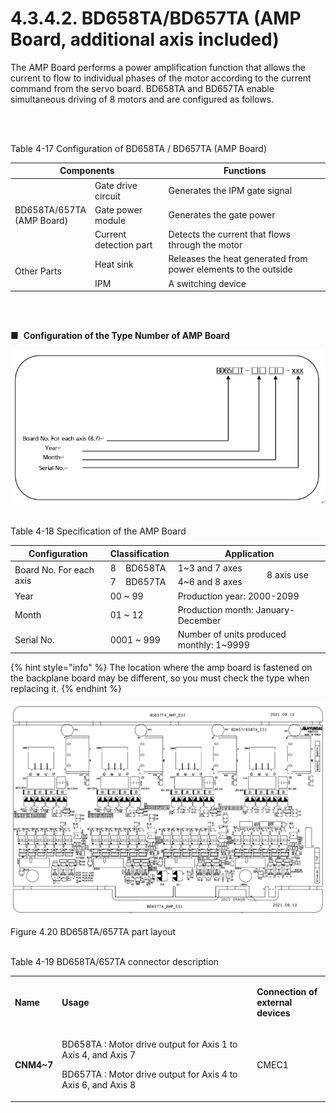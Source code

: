 ﻿# 4.3.4.2. BD658TA/BD657TA (AMP Board, additional axis included)

The AMP Board performs a power amplification function that allows the current to flow to individual phases of the motor according to the current command from the servo board. BD658TA and BD657TA enable simultaneous driving of 8 motors and are configured as follows.

<br><br>

Table 4-17 Configuration of BD658TA / BD657TA (AMP Board)

<table>
<thead>
  <tr>
    <th colspan="2">Components</th>
    <th>Functions</th>
  </tr>
</thead>
<tbody>
  <tr>
    <td rowspan="6">BD658TA/657TA<br>(AMP Board)</td>
    <td>Gate drive circuit</td>
    <td>Generates the IPM gate signal</td>
  </tr>
  <tr>
    <td>Gate power module</td>
    <td>Generates the gate power</td>
  </tr>
  <tr>
    <td>Current detection part</td>
    <td>Detects the current that flows through the motor</td>
  </tr>
  <tr></tr>
  <tr></tr>
  <tr></tr>
  <tr>
    <td rowspan="4">Other Parts</td>
    <td>Heat sink</td>
    <td>Releases the heat generated from power elements to the outside</td>
  </tr>
  <tr>
  <td>IPM</td>
  <td>A switching device</td>
  </tr>
</tbody>
</table>

<br><br>

■  **Configuration of the Type Number of AMP Board**

![](../../../_assets/4.3.4.2_앰프보드형번구성.PNG)
<br><br>

Table 4-18 Specification of the AMP Board

<table>
<thead>
  <tr>
    <th>Configuration</th>
    <th colspan="2">Classification</th>
    <th colspan="2">Application</th>
  </tr>
</thead>
<tbody>
  <tr>
    <td rowspan="2">Board No. For each axis
</td>
    <td>8</td>
    <td>BD658TA</td>
    <td>1~3 and 7 axes</td>
    <td rowspan="2">8 axis use </td>
  </tr>
  <tr>
    <td>7</td>
    <td>BD657TA</td>
    <td>4~6 and 8 axes</td>
  </tr>
  <tr>
    <td>Year</td>
    <td colspan="2">00 ~ 99</td>
    <td colspan="2">Production year: 2000-2099</td>
  </tr>
  <tr>
    <td>Month</td>
    <td colspan="2">01 ~ 12</td>
    <td colspan="2">Production month: January-December</td>
  </tr>
  <tr>
    <td>Serial No.</td>
    <td colspan="2">0001 ~ 999</td>
    <td colspan="2">Number of units produced monthly: 1~9999</td>
  </tr>
</tbody>
</table>

{% hint style="info" %}
The location where the amp board is fastened on the backplane board may be different, so you must check the type when replacing it.
{% endhint %}

![](../../../_assets/4.3.4.2_앰프보드_BD658TA_부품배치도.PNG)

Figure 4.20 BD658TA/657TA part layout
<br><br>


Table 4-19 BD658TA/657TA connector description

<table>
<tbody>
<tr class="odd">
<td><p><strong>Name</strong></p></td>
<td><p><strong>Usage</strong></p></td>
<td><p><strong>Connection of<br>external devices</strong></p></td>
</tr>
<tr class="even">
<td><p><strong>CNM4~7</strong></p></td>
<td><p>BD658TA : Motor drive output for Axis 1 to Axis 4, and Axis 7</p>
<p>BD657TA : Motor drive output for Axis 4 to Axis 6, and Axis 8</p></td>
<td><p>CMEC1</p></td>
</tr>

</tbody>
</table>

